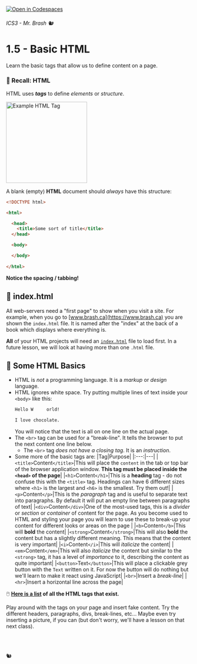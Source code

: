 [![Open in Codespaces](https://classroom.github.com/assets/launch-codespace-2972f46106e565e64193e422d61a12cf1da4916b45550586e14ef0a7c637dd04.svg)](https://classroom.github.com/open-in-codespaces?assignment_repo_id=16017282)
###### ICS3 - Mr. Brash 🐿️

# 1.5 - Basic HTML

Learn the basic tags that allow us to define content on a page.

### 📄 Recall: HTML

HTML uses **_tags_** to define _elements_ or _structure_.

<img alt="Example HTML Tag" src="https://media.geeksforgeeks.org/wp-content/uploads/20210401153033/htmltag.PNG" width="220px">

A blank (empty) **HTML** document should _always_ have this structure:
```HTML
<!DOCTYPE html>

<html>

  <head>
    <title>Some sort of title</title>
  </head>

  <body>

  </body>
  
</html>
```

**Notice the spacing / tabbing!**

## 📖 index.html

All web-servers need a "first page" to show when you visit a site. For example, when you go to [www.brash.ca](https://www.brash.ca) you are shown the `index.html` file. It is named after the "index" at the back of a book which displays where everything is.

**All** of your HTML projects will need an [`index.html`](index.html) file to load first. In a future lesson, we will look at having more than one `.html` file.

## 📖 Some HTML Basics

- HTML is _not_ a programming language. It is a _markup_ or _design_ language.
- HTML ignores white space. Try putting multiple lines of text inside your `<body>` like this:
  ```HTML
  Hello W     orld!

  I love chocolate.
  ```
  You will notice that the text is all on one line on the actual page.
- The `<br>` tag can be used for a "break-line". It tells the browser to put the next content one line below.
  - The `<br>` tag _does not have a closing tag_. It is an _instruction_.
- Some more of the basic tags are:
  |Tag|Purpose|
  |:---:|---|
  |`<title>`Content`</title>`|This will place the `content` in the tab or top bar of the browser application window. **This tag must be placed inside the `<head>` of the page**|
  |`<h1>`Content`</h1>`|This is a **heading** tag - do not confuse this with the `<title>` tag. Headings can have 6 different sizes where `<h1>` is the largest and `<h6>` is the smallest. Try them out!|
  |`<p>`Content`</p>`|This is the _paragraph_ tag and is useful to separate text into paragraphs. By default it will put an empty line between paragraphs of text|
  |`<div>`Content`</div>`|One of the most-used tags, this is a _divider_ or _section_ or _container_ of content for the page. As you become used to HTML and styling your page you will learn to use these to break-up your content for different looks or areas on the page |
  |`<b>`Content`</b>`|This will **bold** the content|
  |`<strong>`Content`</strong>`|This will also **bold** the content but has a slightly different meaning. This means that the content is very important|
  |`<i>`Content`</i>`|This will _italicize_ the content|
  |`<em>`Content`</em>`|This will also _italicize_ the content but similar to the `<strong>` tag, it has a level of _importance_ to it, describing the content as quite important|
  |`<button>`Text`</button>`|This will place a clickable grey button with the `Text` written on it. For now the button will do nothing but we'll learn to make it react using JavaScript|
  |`<br>`|Insert a _break-line_|
  |`<hr>`|Insert a horizontal line across the page|

🖱️ **[Here is a list](https://www.w3schools.com/tags/default.asp) of all the HTML tags that exist.**

Play around with the tags on your page and insert fake content. Try the different headers, paragraphs, divs, break-lines, etc... Maybe even try inserting a picture, if you can (but don't worry, we'll have a lesson on that next class).


<br><br>

🐿️
